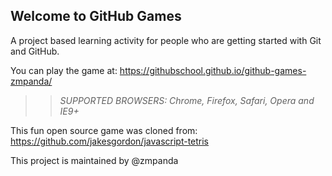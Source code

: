 ## Welcome to GitHub Games

A project based learning activity for people who are getting started with Git and GitHub.

You can play the game at: https://githubschool.github.io/github-games-zmpanda/

>> _*SUPPORTED BROWSERS*: Chrome, Firefox, Safari, Opera and IE9+_

This fun open source game was cloned from: https://github.com/jakesgordon/javascript-tetris

This project is maintained by @zmpanda
